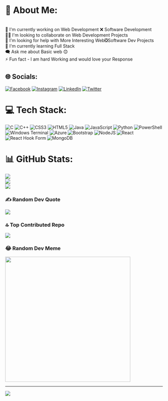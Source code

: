 # 💫 About Me:
﻿<br>🔭   I'm currently working on Web Development ❌ Software Development<br>👯‍♂️   I'm looking to collaborate on Web Development  Projects<br>🤝   I'm looking for help with More Interesting Web❎Software Dev Projects<br>🏫   I'm currently learning Full Stack <br>🗨️   Ask me about Basic web 😊 <br>⚡   Fun fact - I am hard Working and would love your Response


## 🌐 Socials:
[![Facebook](https://img.shields.io/badge/Facebook-%231877F2.svg?logo=Facebook&logoColor=white)](https://facebook.com/https://www.facebook.com/shantanu.naithani/) [![Instagram](https://img.shields.io/badge/Instagram-%23E4405F.svg?logo=Instagram&logoColor=white)](https://instagram.com/https://www.instagram.com/shn.1607/) [![LinkedIn](https://img.shields.io/badge/LinkedIn-%230077B5.svg?logo=linkedin&logoColor=white)](https://linkedin.com/in/https://www.linkedin.com/in/shantanu-naithani-5b237a191/) [![Twitter](https://img.shields.io/badge/Twitter-%231DA1F2.svg?logo=Twitter&logoColor=white)](https://twitter.com/https://twitter.com/Shantanunaitha3) 

# 💻 Tech Stack:
![C](https://img.shields.io/badge/c-%2300599C.svg?style=plastic&logo=c&logoColor=white) ![C++](https://img.shields.io/badge/c++-%2300599C.svg?style=plastic&logo=c%2B%2B&logoColor=white) ![CSS3](https://img.shields.io/badge/css3-%231572B6.svg?style=plastic&logo=css3&logoColor=white) ![HTML5](https://img.shields.io/badge/html5-%23E34F26.svg?style=plastic&logo=html5&logoColor=white) ![Java](https://img.shields.io/badge/java-%23ED8B00.svg?style=plastic&logo=openjdk&logoColor=white) ![JavaScript](https://img.shields.io/badge/javascript-%23323330.svg?style=plastic&logo=javascript&logoColor=%23F7DF1E) ![Python](https://img.shields.io/badge/python-3670A0?style=plastic&logo=python&logoColor=ffdd54) ![PowerShell](https://img.shields.io/badge/PowerShell-%235391FE.svg?style=plastic&logo=powershell&logoColor=white) ![Windows Terminal](https://img.shields.io/badge/Windows%20Terminal-%234D4D4D.svg?style=plastic&logo=windows-terminal&logoColor=white) ![Azure](https://img.shields.io/badge/azure-%230072C6.svg?style=plastic&logo=microsoftazure&logoColor=white) ![Bootstrap](https://img.shields.io/badge/bootstrap-%238511FA.svg?style=plastic&logo=bootstrap&logoColor=white) ![NodeJS](https://img.shields.io/badge/node.js-6DA55F?style=plastic&logo=node.js&logoColor=white) ![React](https://img.shields.io/badge/react-%2320232a.svg?style=plastic&logo=react&logoColor=%2361DAFB) ![React Hook Form](https://img.shields.io/badge/React%20Hook%20Form-%23EC5990.svg?style=plastic&logo=reacthookform&logoColor=white) ![MongoDB](https://img.shields.io/badge/MongoDB-%234ea94b.svg?style=plastic&logo=mongodb&logoColor=white)
# 📊 GitHub Stats:
![](https://github-readme-stats.vercel.app/api?username=XultroN8130&theme=synthwave&hide_border=false&include_all_commits=false&count_private=false)<br/>
![](https://github-readme-streak-stats.herokuapp.com/?user=XultroN8130&theme=synthwave&hide_border=false)<br/>
![](https://github-readme-stats.vercel.app/api/top-langs/?username=XultroN8130&theme=synthwave&hide_border=false&include_all_commits=false&count_private=false&layout=compact)

### ✍️ Random Dev Quote
![](https://quotes-github-readme.vercel.app/api?type=horizontal&theme=radical)

### 🔝 Top Contributed Repo
![](https://github-contributor-stats.vercel.app/api?username=XultroN8130&limit=5&theme=dracula&combine_all_yearly_contributions=true)

### 😂 Random Dev Meme
<img src='https://randommeme-five.vercel.app/' style="height: 400px;"/>

---
[![](https://visitcount.itsvg.in/api?id=XultroN8130&icon=0&color=0)](https://visitcount.itsvg.in)

<!-- Proudly created with GPRM ( https://gprm.itsvg.in ) -->

